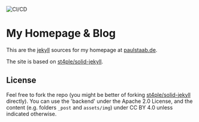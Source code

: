 ![CI/CD](https://github.com/paulstaab/homepage/workflows/CI/CD/badge.svg)

My Homepage & Blog
==================

This are the [jekyll](http://jekyllrb.com) sources for my homepage at 
[paulstaab.de](https://paulstaab.de).

The site is based on [st4ple/solid-jekyll](https://github.com/st4ple/solid-jekyll).

License
-------
Feel free to fork the repo (you might be better of forking 
[st4ple/solid-jekyll](https://github.com/st4ple/solid-jekyll) directly). 
You can use the 'backend' under the Apache 2.0 License, and the content (e.g. folders `_post` and `assets/img`) under CC BY 4.0 unless indicated otherwise.
